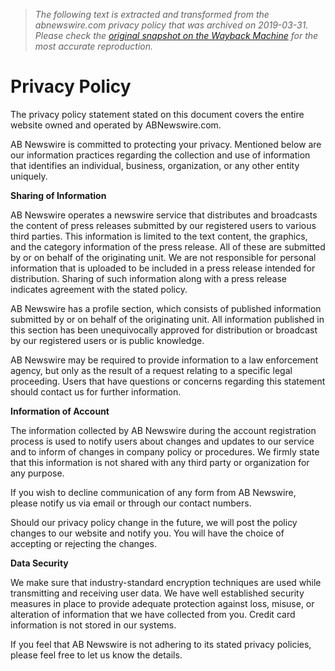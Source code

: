 > *The following text is extracted and transformed from the abnewswire.com privacy policy that was archived on 2019-03-31. Please check the [original snapshot on the Wayback Machine](https://web.archive.org/web/20190331195331id_/http%3A//www.abnewswire.com/privacy_policy.php) for the most accurate reproduction.*

# Privacy Policy

The privacy policy statement stated on this document covers the entire website owned and operated by ABNewswire.com.

AB Newswire is committed to protecting your privacy. Mentioned below are our information practices regarding the collection and use of information that identifies an individual, business, organization, or any other entity uniquely.

**Sharing of Information**

AB Newswire operates a newswire service that distributes and broadcasts the content of press releases submitted by our registered users to various third parties. This information is limited to the text content, the graphics, and the category information of the press release. All of these are submitted by or on behalf of the originating unit. We are not responsible for personal information that is uploaded to be included in a press release intended for distribution. Sharing of such information along with a press release indicates agreement with the stated policy.

AB Newswire has a profile section, which consists of published information submitted by or on behalf of the originating unit. All information published in this section has been unequivocally approved for distribution or broadcast by our registered users or is public knowledge.

AB Newswire may be required to provide information to a law enforcement agency, but only as the result of a request relating to a specific legal proceeding. Users that have questions or concerns regarding this statement should contact us for further information.

**Information of Account**

The information collected by AB Newswire during the account registration process is used to notify users about changes and updates to our service and to inform of changes in company policy or procedures. We firmly state that this information is not shared with any third party or organization for any purpose.

If you wish to decline communication of any form from AB Newswire, please notify us via email or through our contact numbers.

Should our privacy policy change in the future, we will post the policy changes to our website and notify you. You will have the choice of accepting or rejecting the changes.

**Data Security**

We make sure that industry-standard encryption techniques are used while transmitting and receiving user data. We have well established security measures in place to provide adequate protection against loss, misuse, or alteration of information that we have collected from you. Credit card information is not stored in our systems.

If you feel that AB Newswire is not adhering to its stated privacy policies, please feel free to let us know the details.

